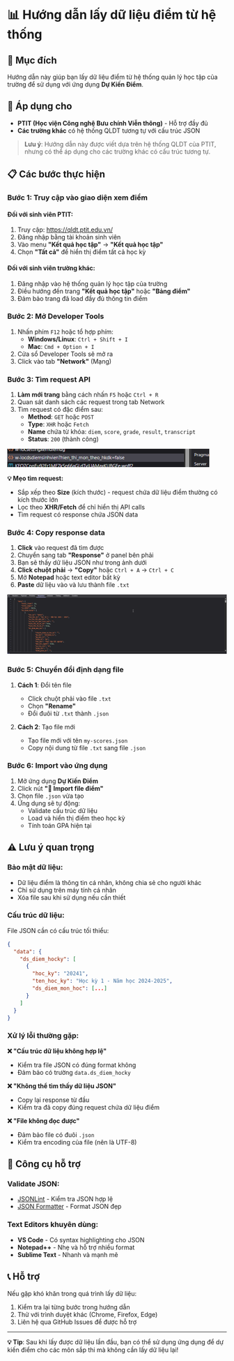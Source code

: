 # 📊 Hướng dẫn lấy dữ liệu điểm từ hệ thống

## 🎯 Mục đích
Hướng dẫn này giúp bạn lấy dữ liệu điểm từ hệ thống quản lý học tập của trường để sử dụng với ứng dụng **Dự Kiến Điểm**.

## 🏫 Áp dụng cho
- **PTIT (Học viện Công nghệ Bưu chính Viễn thông)** - Hỗ trợ đầy đủ
- **Các trường khác** có hệ thống QLDT tương tự với cấu trúc JSON

> **Lưu ý**: Hướng dẫn này được viết dựa trên hệ thống QLDT của PTIT, nhưng có thể áp dụng cho các trường khác có cấu trúc tương tự.

## 📋 Các bước thực hiện

### **Bước 1: Truy cập vào giao diện xem điểm**

#### **Đối với sinh viên PTIT:**
1. Truy cập: https://qldt.ptit.edu.vn/
2. Đăng nhập bằng tài khoản sinh viên
3. Vào menu **"Kết quả học tập"** → **"Kết quả học tập"**
4. Chọn **"Tất cả"** để hiển thị điểm tất cả học kỳ

#### **Đối với sinh viên trường khác:**
1. Đăng nhập vào hệ thống quản lý học tập của trường
2. Điều hướng đến trang **"Kết quả học tập"** hoặc **"Bảng điểm"**
3. Đảm bảo trang đã load đầy đủ thông tin điểm

### **Bước 2: Mở Developer Tools**
1. Nhấn phím `F12` hoặc tổ hợp phím:
   - **Windows/Linux**: `Ctrl + Shift + I`
   - **Mac**: `Cmd + Option + I`
2. Cửa sổ Developer Tools sẽ mở ra
3. Click vào tab **"Network"** (Mạng)

### **Bước 3: Tìm request API**
1. **Làm mới trang** bằng cách nhấn `F5` hoặc `Ctrl + R`
2. Quan sát danh sách các request trong tab Network
3. Tìm request có đặc điểm sau:
   - **Method**: `GET` hoặc `POST`
   - **Type**: `XHR` hoặc `Fetch`
   - **Name** chứa từ khóa: `diem`, `score`, `grade`, `result`, `transcript`
   - **Status**: `200` (thành công)

![Ví dụ request cần tìm](screenshots/request.png)

**💡 Mẹo tìm request:**
- Sắp xếp theo **Size** (kích thước) - request chứa dữ liệu điểm thường có kích thước lớn
- Lọc theo **XHR/Fetch** để chỉ hiển thị API calls
- Tìm request có response chứa JSON data

### **Bước 4: Copy response data**
1. **Click** vào request đã tìm được
2. Chuyển sang tab **"Response"** ở panel bên phải
3. Bạn sẽ thấy dữ liệu JSON như trong ảnh dưới
4. **Click chuột phải** → **"Copy"** hoặc `Ctrl + A` → `Ctrl + C`
5. Mở **Notepad** hoặc text editor bất kỳ
6. **Paste** dữ liệu vào và lưu thành file `.txt`

![Ví dụ response data](screenshots/response.png)

### **Bước 5: Chuyển đổi định dạng file**
1. **Cách 1**: Đổi tên file
   - Click chuột phải vào file `.txt`
   - Chọn **"Rename"**
   - Đổi đuôi từ `.txt` thành `.json`
   
2. **Cách 2**: Tạo file mới
   - Tạo file mới với tên `my-scores.json`
   - Copy nội dung từ file `.txt` sang file `.json`

### **Bước 6: Import vào ứng dụng**
1. Mở ứng dụng **Dự Kiến Điểm**
2. Click nút **"📁 Import file điểm"**
3. Chọn file `.json` vừa tạo
4. Ứng dụng sẽ tự động:
   - Validate cấu trúc dữ liệu
   - Load và hiển thị điểm theo học kỳ
   - Tính toán GPA hiện tại

## ⚠️ Lưu ý quan trọng

### **Bảo mật dữ liệu:**
- Dữ liệu điểm là thông tin cá nhân, không chia sẻ cho người khác
- Chỉ sử dụng trên máy tính cá nhân
- Xóa file sau khi sử dụng nếu cần thiết

### **Cấu trúc dữ liệu:**
File JSON cần có cấu trúc tối thiểu:
```json
{
  "data": {
    "ds_diem_hocky": [
      {
        "hoc_ky": "20241",
        "ten_hoc_ky": "Học kỳ 1 - Năm học 2024-2025",
        "ds_diem_mon_hoc": [...]
      }
    ]
  }
}
```

### **Xử lý lỗi thường gặp:**

**❌ "Cấu trúc dữ liệu không hợp lệ"**
- Kiểm tra file JSON có đúng format không
- Đảm bảo có trường `data.ds_diem_hocky`

**❌ "Không thể tìm thấy dữ liệu JSON"**
- Copy lại response từ đầu
- Kiểm tra đã copy đúng request chứa dữ liệu điểm

**❌ "File không đọc được"**
- Đảm bảo file có đuôi `.json`
- Kiểm tra encoding của file (nên là UTF-8)

## 🔧 Công cụ hỗ trợ

### **Validate JSON:**
- [JSONLint](https://jsonlint.com/) - Kiểm tra JSON hợp lệ
- [JSON Formatter](https://jsonformatter.curiousconcept.com/) - Format JSON đẹp

### **Text Editors khuyên dùng:**
- **VS Code** - Có syntax highlighting cho JSON
- **Notepad++** - Nhẹ và hỗ trợ nhiều format
- **Sublime Text** - Nhanh và mạnh mẽ

## 📞 Hỗ trợ

Nếu gặp khó khăn trong quá trình lấy dữ liệu:
1. Kiểm tra lại từng bước trong hướng dẫn
2. Thử với trình duyệt khác (Chrome, Firefox, Edge)
3. Liên hệ qua GitHub Issues để được hỗ trợ

---

**💡 Tip**: Sau khi lấy được dữ liệu lần đầu, bạn có thể sử dụng ứng dụng để dự kiến điểm cho các môn sắp thi mà không cần lấy dữ liệu lại!
